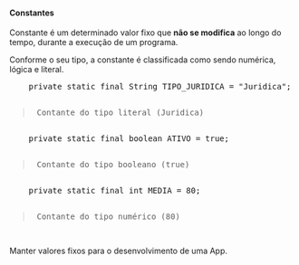 #### Constantes

<p>Constante é um determinado valor fixo que <strong>não se modifica</strong> ao longo do tempo, durante a execução de um programa.</p>
<p>Conforme o seu tipo, a constante é classificada como sendo numérica, lógica e literal.</p>

<pre>
    private static final String TIPO_JURIDICA = "Juridica";
    <blockquote> Contante do tipo literal (Juridica)</blockquote>
    private static final boolean ATIVO = true;
    <blockquote> Contante do tipo booleano (true)</blockquote>
    private static final int MEDIA = 80;
    <blockquote> Contante do tipo numérico (80)</blockquote>
</pre>

<p>Manter valores fixos para o desenvolvimento de uma App.</p>
